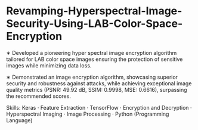 # Revamping-Hyperspectral-Image-Security-Using-LAB-Color-Space-Encryption

∗ Developed a pioneering hyper spectral image encryption algorithm tailored for LAB color space images ensuring the protection of sensitive images while minimizing data loss.

∗ Demonstrated an image encryption algorithm, showcasing superior security and robustness against attacks, while achieving exceptional image quality metrics (PSNR: 49.92 dB, SSIM: 0.9998, MSE: 0.6616), surpassing the recommended scores.

Skills: Keras · Feature Extraction · TensorFlow · Encryption and Decryption · Hyperspectral Imaging · Image Processing · Python (Programming Language)
